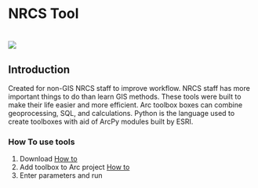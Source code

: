 
# NRCS Tool

<h1 align="left"><img src="https://github.com/user-attachments/assets/45f44848-e6dd-451a-a643-f5c6c0f92439"/></h1>

## Introduction

Created for non-GIS NRCS staff to improve workflow.  NRCS staff has more important things to do than learn GIS methods.  These tools were built to make their life easier and more efficient.  Arc toolbox boxes can combine geoprocessing, SQL, and calculations.  Python is the language used to create toolboxes with aid of ArcPy modules built by ESRI.

### How To use tools

1. Download [How to](https://github.com/JuniorHutto/NRCS_Tools/wiki/Download-Repository)
2. Add toolbox to Arc project [How to](https://github.com/JuniorHutto/NRCS_Tools/wiki/Add-Toolbox-to-ArcGIS-project)
3. Enter parameters and run
